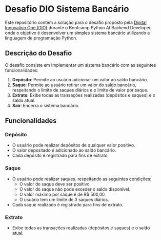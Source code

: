 # Desafio DIO Sistema Bancário

Este repositório contém a solução para o desafio proposto pela [Digital Innovation One (DIO)](https://www.dio.me) durante o Bootcamp Python AI Backend Developer, onde o objetivo é desenvolver um simples sistema bancário utilizando a linguagem de programação Python.

## Descrição do Desafio

O desafio consiste em implementar um sistema bancário com as seguintes funcionalidades:

1. **Depósito**: Permite ao usuário adicionar um valor ao saldo bancário.
2. **Saque**: Permite ao usuário retirar um valor do saldo bancário, respeitando o limite de saques diários e o limite de valor por saque.
3. **Extrato**: Exibe todas as transações realizadas (depósitos e saques) e o saldo atual.
4. **Sair**: Encerra o sistema bancário.

## Funcionalidades

### Depósito

- O usuário pode realizar depósitos de qualquer valor positivo.
- O valor depositado é adicionado ao saldo bancário.
- Cada depósito é registrado para fins de extrato.

### Saque

- O usuário pode realizar saques, respeitando as seguintes condições:
  - O valor do saque deve ser positivo.
  - O valor do saque não pode exceder o saldo disponível.
  - O valor máximo por saque é de R$ 500,00.
  - O usuário tem um limite de 3 saques diários.
- Cada saque realizado é registrado para fins de extrato.

### Extrato

- Exibe todas as transações realizadas (depósitos e saques) e o saldo atual.
